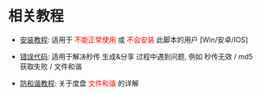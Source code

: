 # 相关教程

- [安装教程](/document/开始使用/关于脚本安装.md): 适用于<span style="color: red;"> 不能正常使用 </span>或<span style="color: red;"> 不会安装 </span>此脚本的用户 [Win/安卓/IOS]

- [错误代码](/document/常见问题/错误代码.md): 适用于解决秒传 生成&分享 过程中遇到问题, 例如 秒传无效 / md5 获取失败 / 文件和谐

- [防和谐教程](/document/预防和谐/度盘防和谐.md): 关于度盘 <span style="color: red;">文件和谐</span> 的详解
